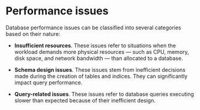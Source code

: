 # Performance issues

Database performance issues can be classified into several categories based on their nature:

- **Insufficient resources**. These issues refer to situations when the workload demands more physical resources — such as CPU, memory, disk space, and network bandwidth — than allocated to a database.

- **Schema design issues**. These issues stem from inefficient decisions made during the creation of tables and indices. They can significantly impact query performance.

- **Query-related issues**. These issues refer to database queries executing slower than expected because of their inefficient design.



